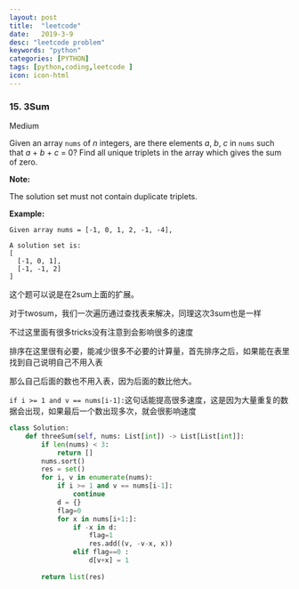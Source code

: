 ```yaml
---
layout: post
title:  "leetcode"
date:   2019-3-9
desc: "leetcode problem"
keywords: "python"
categories: [PYTHON]
tags: [python,coding,leetcode ]
icon: icon-html
---
```


### 15. 3Sum

Medium

Given an array `nums` of *n* integers, are there elements *a*, *b*, *c* in `nums` such that *a* + *b* + *c* = 0? Find all unique triplets in the array which gives the sum of zero.

**Note:**

The solution set must not contain duplicate triplets.

**Example:**

```
Given array nums = [-1, 0, 1, 2, -1, -4],

A solution set is:
[
  [-1, 0, 1],
  [-1, -1, 2]
]
```

这个题可以说是在2sum上面的扩展。

对于twosum，我们一次遍历通过查找表来解决，同理这次3sum也是一样

不过这里面有很多tricks没有注意到会影响很多的速度

排序在这里很有必要，能减少很多不必要的计算量，首先排序之后，如果能在表里找到自己说明自己不用入表

那么自己后面的数也不用入表，因为后面的数比他大。

`if i >= 1 and v == nums[i-1]:`这句话能提高很多速度，这是因为大量重复的数据会出现，如果最后一个数出现多次，就会很影响速度

```python
class Solution:
    def threeSum(self, nums: List[int]) -> List[List[int]]:
        if len(nums) < 3:
            return []
        nums.sort()
        res = set()
        for i, v in enumerate(nums):
            if i >= 1 and v == nums[i-1]:
                continue
            d = {}
            flag=0
            for x in nums[i+1:]:
                if -x in d:
                    flag=1
                    res.add((v, -v-x, x))
                elif flag==0 :
                    d[v+x] = 1
                    
        return list(res)
```

